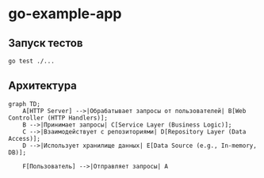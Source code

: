 # go-example-app

## Запуск тестов

```bash
go test ./...
```

## Архитектура

```mermaid
graph TD;
    A[HTTP Server] -->|Обрабатывает запросы от пользователей| B[Web Controller (HTTP Handlers)];
    B -->|Принимает запросы| C[Service Layer (Business Logic)];
    C -->|Взаимодействует с репозиториями| D[Repository Layer (Data Access)];
    D -->|Использует хранилище данных| E[Data Source (e.g., In-memory, DB)];

    F[Пользователь] -->|Отправляет запросы| A
```
